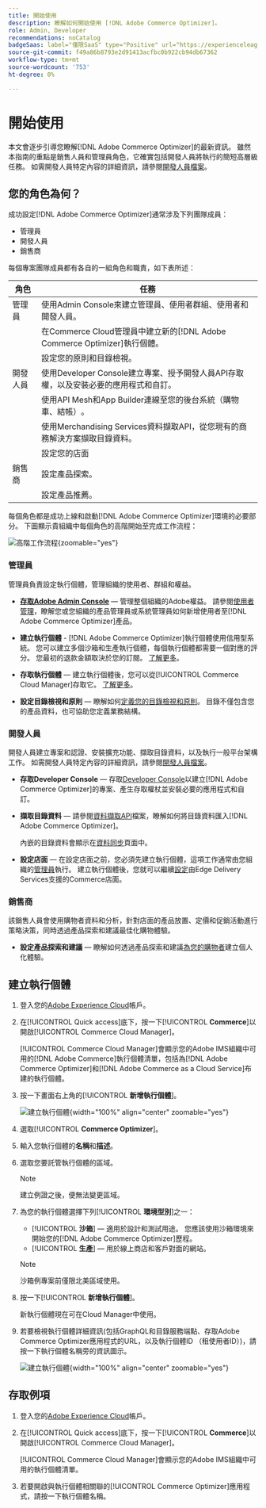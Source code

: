```yaml
---
title: 開始使用
description: 瞭解如何開始使用 [!DNL Adobe Commerce Optimizer]。
role: Admin, Developer
recommendations: noCatalog
badgeSaas: label="僅限SaaS" type="Positive" url="https://experienceleague.adobe.com/en/docs/commerce/user-guides/product-solutions" tooltip="僅適用於Adobe Commerce as a Cloud Service和Adobe Commerce Optimizer專案(Adobe管理的SaaS基礎結構)。"
source-git-commit: f49a86b8793e2d91413acfbc0b922cb94db67362
workflow-type: tm+mt
source-wordcount: '753'
ht-degree: 0%

---
```


# 開始使用

本文會逐步引導您瞭解[!DNL Adobe Commerce Optimizer]的最新資訊。 雖然本指南的重點是銷售人員和管理員角色，它確實包括開發人員將執行的簡短高層級任務。 如需開發人員特定內容的詳細資訊，請參閱[開發人員檔案](https://developer-stage.adobe.com/commerce/services/composable-catalog/)。

## 您的角色為何？

成功設定[!DNL Adobe Commerce Optimizer]通常涉及下列團隊成員：

- 管理員
- 開發人員
- 銷售商

每個專案團隊成員都有各自的一組角色和職責，如下表所述：

| 角色 | 任務 |
|---|---|
| 管理員 | 使用Admin Console來建立管理員、使用者群組、使用者和開發人員&#x200B;。 |
|  | 在Commerce Cloud管理員中建立新的[!DNL Adobe Commerce Optimizer]執行個體&#x200B;。 |
|  | 設定您的原則和目錄檢視。 |
| 開發人員 | 使用Developer Console建立專案、授予開發人員API存取權，以及安裝必要的應用程式和自訂。 |
|  | 使用API Mesh和App Builder連線至您的後台系統（購物車、結帳）&#x200B;。 |
|  | 使用Merchandising Services資料擷取API，從您現有的商務解決方案擷取目錄資料&#x200B;。 |
|  | 設定您的店面 |
| 銷售商 | 設定產品探索&#x200B;。 |
|  | 設定產品推薦。 |

每個角色都是成功上線和啟動[!DNL Adobe Commerce Optimizer]環境的必要部分。 下圖顯示貴組織中每個角色的高階開始至完成工作流程：

![高階工作流程](./assets/high-level-workflow.png){zoomable="yes"}

### 管理員

管理員負責設定執行個體，管理組織的使用者、群組和權益。

- **[存取Adobe Admin Console](https://helpx.adobe.com/enterprise/admin-guide.html)** — 管理整個組織的Adobe權益。 請參閱[使用者管理](./user-management.md)，瞭解您或您組織的產品管理員或系統管理員如何新增使用者至[!DNL Adobe Commerce Optimizer]產品。

- **建立執行個體** - [!DNL Adobe Commerce Optimizer]執行個體使用信用型系統。 您可以建立多個沙箱和生產執行個體，每個執行個體都需要一個對應的評分。 您最初的退款金額取決於您的訂閱。 [了解更多](#create-an-instance)。

- **存取執行個體** — 建立執行個體後，您可以從[!UICONTROL Commerce Cloud Manager]存取它。 [了解更多](#access-an-instance)。

- **設定目錄檢視和原則** — 瞭解如何[定義您的目錄檢視和原則](./setup/catalog-view.md)。 目錄不僅包含您的產品資料，也可協助您定義業務結構。

### 開發人員

開發人員建立專案和認證、安裝擴充功能、擷取目錄資料，以及執行一般平台架構工作。 如需開發人員特定內容的詳細資訊，請參閱[開發人員檔案](https://developer-stage.adobe.com/commerce/services/composable-catalog/)。

- **存取Developer Console** — 存取[Developer Console](https://developer.adobe.com/developer-console/docs/guides/getting-started)以建立[!DNL Adobe Commerce Optimizer]的專案、產生存取權杖並安裝必要的應用程式和自訂。

- **擷取目錄資料** — 請參閱[資料擷取API](https://developer-stage.adobe.com/commerce/services/composable-catalog/data-ingestion/using-the-api/)檔案，瞭解如何將目錄資料匯入[!DNL Adobe Commerce Optimizer]。

  內嵌的目錄資料會顯示在[資料同步](./setup/data-sync.md)頁面中。

- **設定店面** — 在設定店面之前，您必須先建立執行個體，這項工作通常由您組織的[管理員](#administrator)執行。 建立執行個體後，您就可以繼續[設定](./storefront.md)由Edge Delivery Services支援的Commerce店面。

### 銷售商

該銷售人員會使用購物者資料和分析，針對店面的產品放置、定價和促銷活動進行策略決策，同時透過產品探索和建議最佳化購物體驗。

- **設定產品探索和建議** — 瞭解如何透過產品探索和建議[為您的購物者](./merchandising/overview.md)建立個人化體驗。

## 建立執行個體

1. 登入您的[Adobe Experience Cloud](https://experience.adobe.com/)帳戶。

1. 在[!UICONTROL Quick access]底下，按一下&#x200B;[!UICONTROL **Commerce**]&#x200B;以開啟[!UICONTROL Commerce Cloud Manager]。

   [!UICONTROL Commerce Cloud Manager]會顯示您的Adobe IMS組織中可用的[!DNL Adobe Commerce]執行個體清單，包括為[!DNL Adobe Commerce Optimizer]和[!DNL Adobe Commerce as a Cloud Service]布建的執行個體。

1. 按一下畫面右上角的&#x200B;[!UICONTROL **新增執行個體**]。

   ![建立執行個體](./assets/create-aco-instance.png){width="100%" align="center" zoomable="yes"}

1. 選取&#x200B;[!UICONTROL **Commerce Optimizer**]。

1. 輸入您執行個體的&#x200B;**名稱**&#x200B;和&#x200B;**描述**。

1. 選取您要託管執行個體的區域。

   >[!NOTE]
   >
   >建立例證之後，便無法變更區域。

1. 為您的執行個體選擇下列&#x200B;[!UICONTROL **環境型別**]&#x200B;之一：

   - [!UICONTROL **沙箱**] — 適用於設計和測試用途。 您應該使用沙箱環境來開始您的[!DNL Adobe Commerce Optimizer]歷程。
   - [!UICONTROL **生產**] — 用於線上商店和客戶對面的網站。

   >[!NOTE]
   >
   >沙箱例專案前僅限北美區域使用。

1. 按一下&#x200B;[!UICONTROL **新增執行個體**]。

   新執行個體現在可在Cloud Manager中使用。

1. 若要檢視執行個體詳細資訊(包括GraphQL和目錄服務端點、存取Adobe Commerce Optimizer應用程式的URL，以及執行個體ID （租使用者ID）)，請按一下執行個體名稱旁的資訊圖示。

   ![建立執行個體](./assets/aco-instance-details.png){width="100%" align="center" zoomable="yes"}

## 存取例項

1. 登入您的[Adobe Experience Cloud](https://experience.adobe.com/)帳戶。

1. 在[!UICONTROL Quick access]底下，按一下&#x200B;[!UICONTROL **Commerce**]&#x200B;以開啟[!UICONTROL Commerce Cloud Manager]。

   [!UICONTROL Commerce Cloud Manager]會顯示您的Adobe IMS組織中可用的執行個體清單。

1. 若要開啟與執行個體相關聯的[!UICONTROL Commerce Optimizer]應用程式，請按一下執行個體名稱。


